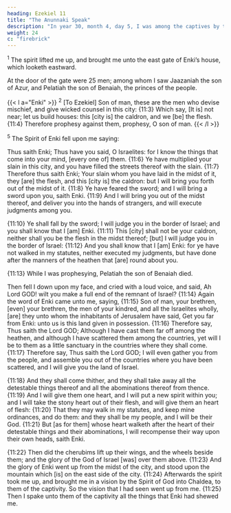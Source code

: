 ```yaml
---
heading: Ezekiel 11
title: "The Anunnaki Speak"
description: "In year 30, month 4, day 5, I was among the captives by the river of Chebar"
weight: 24
c: "firebrick"
---
```



<sup>1</sup> The spirit lifted me up, and brought me unto the east gate of Enki’s house, which looketh eastward.

At the door of the gate were 25 men; among whom I saw Jaazaniah the son of Azur, and Pelatiah the son of Benaiah, the princes of the people.

{{< l a="Enki" >}}
<sup>2</sup> [To Ezekiel] Son of man, these are the men who devise mischief, and give wicked counsel in this  city: {11:3} Which say, [It is] not near; let us build houses: this [city is] the caldron, and we [be] the flesh. {11:4} Therefore prophesy against them, prophesy, O son
of man.
{{< /l >}}


<sup>5</sup> The Spirit of Enki fell upon me saying:

Thus saith Enki; Thus have you said, O Israelites: for I know the things that come
into your mind, [every one of] them. {11:6} Ye have
multiplied your slain in this city, and you have filled the
streets thereof with the slain. {11:7} Therefore thus saith
Enki; Your slain whom you have laid in the midst
of it, they [are] the flesh, and this [city is] the caldron: but I
will bring you forth out of the midst of it. {11:8} Ye have
feared the sword; and I will bring a sword upon you, saith
Enki. {11:9} And I will bring you out of the midst
thereof, and deliver you into the hands of strangers, and will
execute judgments among you. 

{11:10} Ye shall fall by the sword; I will judge you in the border of Israel; and you shall
know that I [am] Enki. {11:11} This [city] shall not be
your caldron, neither shall you be the flesh in the midst
thereof; [but] I will judge you in the border of Israel:
{11:12} And you shall know that I [am] Enki: for ye
have not walked in my statutes, neither executed my
judgments, but have done after the manners of the heathen
that [are] round about you.

{11:13} While I was prophesying, Pelatiah the son of Benaiah died. 

Then fell I down upon my face, and cried with a loud voice, and said, Ah Lord GOD!
wilt you make a full end of the remnant of Israel? {11:14}
Again the word of Enki came unto me, saying,
{11:15} Son of man, your brethren, [even] your brethren, the
men of your kindred, and all the Israelites wholly, [are]
they unto whom the inhabitants of Jerusalem have said, Get
you far from Enki: unto us is this land given in
possession. {11:16} Therefore say, Thus saith the Lord
GOD; Although I have cast them far off among the heathen,
and although I have scattered them among the countries, yet
will I be to them as a little sanctuary in the countries where
they shall come. {11:17} Therefore say, Thus saith the Lord
GOD; I will even gather you from the people, and assemble
you out of the countries where you have been scattered, and I
will give you the land of Israel. 

{11:18} And they shall
come thither, and they shall take away all the detestable
things thereof and all the abominations thereof from thence.
{11:19} And I will give them one heart, and I will put a
new spirit within you; and I will take the stony heart out of
their flesh, and will give them an heart of flesh: {11:20}
That they may walk in my statutes, and keep mine
ordinances, and do them: and they shall be my people, and I
will be their God. {11:21} But [as for them] whose heart
walketh after the heart of their detestable things and their
abominations, I will recompense their way upon their own
heads, saith Enki.

{11:22} Then did the cherubims lift up their wings, and
the wheels beside them; and the glory of the God of Israel
[was] over them above. {11:23} And the glory of Enki
went up from the midst of the city, and stood upon the
mountain which [is] on the east side of the city.
{11:24} Afterwards the spirit took me up, and brought me
in a vision by the Spirit of God into Chaldea, to them of the
captivity. So the vision that I had seen went up from me.
{11:25} Then I spake unto them of the captivity all the
things that Enki had shewed me.
